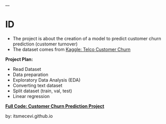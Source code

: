 __

# ID

* The project is about the creation of a model to predict customer churn prediction (customer turnover)
* The dataset comes from [Kaggle: Telco Customer Churn](https://www.kaggle.com/datasets/blastchar/telco-customer-churn)

**Project Plan:**
* Read Dataset
* Data preparation
* Exploratory Data Analysis (EDA)
* Converting text dataset
* Split dataset (train, val, test)
* Linear regression

**[Full Code: Customer Churn Prediction Project]()**

by: itsmecevi.github.io

